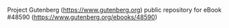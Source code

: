 Project Gutenberg (https://www.gutenberg.org) public repository for eBook #48590 (https://www.gutenberg.org/ebooks/48590)
